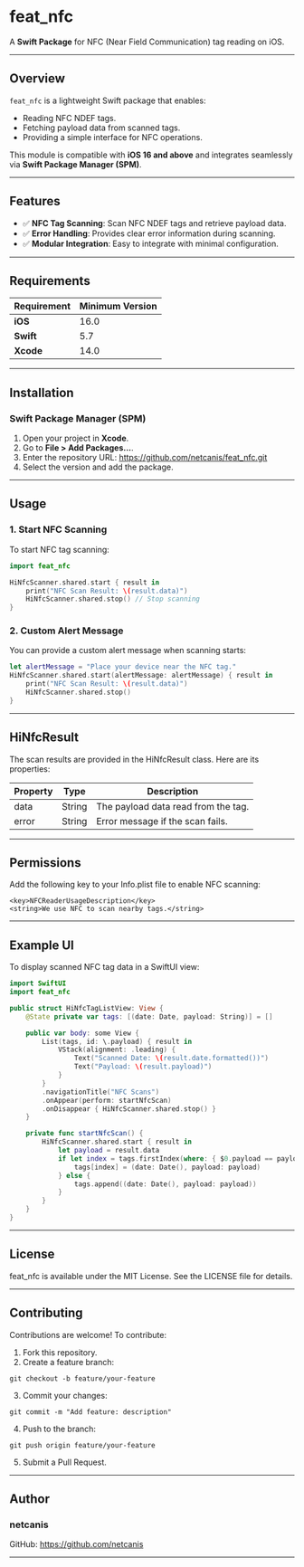 # **feat_nfc**

A **Swift Package** for NFC (Near Field Communication) tag reading on iOS.

---

## **Overview**

`feat_nfc` is a lightweight Swift package that enables:  
- Reading NFC NDEF tags.  
- Fetching payload data from scanned tags.  
- Providing a simple interface for NFC operations.  

This module is compatible with **iOS 16 and above** and integrates seamlessly via **Swift Package Manager (SPM)**.

---

## **Features**

- ✅ **NFC Tag Scanning**: Scan NFC NDEF tags and retrieve payload data.  
- ✅ **Error Handling**: Provides clear error information during scanning.  
- ✅ **Modular Integration**: Easy to integrate with minimal configuration.

---

## **Requirements**

| Requirement     | Minimum Version         |
|------------------|-------------------------|
| **iOS**         | 16.0                    |
| **Swift**       | 5.7                     |
| **Xcode**       | 14.0                    |

---

## **Installation**

### **Swift Package Manager (SPM)**  

1. Open your project in **Xcode**.  
2. Go to **File > Add Packages...**.  
3. Enter the repository URL:  https://github.com/netcanis/feat_nfc.git
4. Select the version and add the package.

---

## **Usage**

### **1. Start NFC Scanning**

To start NFC tag scanning:

```swift
import feat_nfc

HiNfcScanner.shared.start { result in
    print("NFC Scan Result: \(result.data)")
    HiNfcScanner.shared.stop() // Stop scanning
}
```

### **2. Custom Alert Message**
You can provide a custom alert message when scanning starts:

```swift
let alertMessage = "Place your device near the NFC tag."
HiNfcScanner.shared.start(alertMessage: alertMessage) { result in
    print("NFC Scan Result: \(result.data)")
    HiNfcScanner.shared.stop()
}
```

---

## **HiNfcResult**

The scan results are provided in the HiNfcResult class. Here are its properties:

| Property          | Type           | Description                         |
|-------------------|----------------|-------------------------------------|
| data              | String         | The payload data read from the tag. |
| error             | String         | Error message if the scan fails.    |

---

## **Permissions**

Add the following key to your Info.plist file to enable NFC scanning:

```
<key>NFCReaderUsageDescription</key>
<string>We use NFC to scan nearby tags.</string>
```

---

## **Example UI**

To display scanned NFC tag data in a SwiftUI view:

```swift
import SwiftUI
import feat_nfc

public struct HiNfcTagListView: View {
    @State private var tags: [(date: Date, payload: String)] = []

    public var body: some View {
        List(tags, id: \.payload) { result in
            VStack(alignment: .leading) {
                Text("Scanned Date: \(result.date.formatted())")
                Text("Payload: \(result.payload)")
            }
        }
        .navigationTitle("NFC Scans")
        .onAppear(perform: startNfcScan)
        .onDisappear { HiNfcScanner.shared.stop() }
    }

    private func startNfcScan() {
        HiNfcScanner.shared.start { result in
            let payload = result.data
            if let index = tags.firstIndex(where: { $0.payload == payload }) {
                tags[index] = (date: Date(), payload: payload)
            } else {
                tags.append((date: Date(), payload: payload))
            }
        }
    }
}
```

---

## **License**

feat_nfc is available under the MIT License. See the LICENSE file for details.

---

## **Contributing**

Contributions are welcome! To contribute:

1. Fork this repository.
2. Create a feature branch:
```
git checkout -b feature/your-feature
```
3. Commit your changes:
```
git commit -m "Add feature: description"
```
4. Push to the branch:
```
git push origin feature/your-feature
```
5. Submit a Pull Request.

---

## **Author**

### **netcanis**
GitHub: https://github.com/netcanis

---

